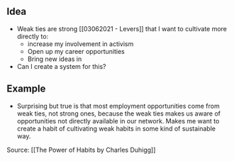 ## Idea
- Weak ties are strong [[03062021 - Levers]] that I want to cultivate more directly to:
	- increase my involvement in activism
	- Open up my career opportunities
	- Bring new ideas in
- Can I create a system for this?

## Example
- Surprising but true is that most employment opportunities come from weak ties, not strong ones, because the weak ties makes us aware of opportunities not directly available in our network. Makes me want to create a habit of cultivating weak habits in some kind of sustainable way. 

Source: [[The Power of Habits by Charles Duhigg]]